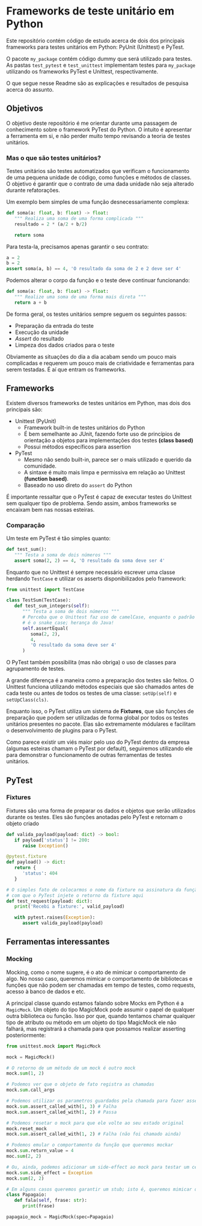 # Frameworks de teste unitário em Python

Este repositório contém código de estudo acerca de dois dos principais frameworks para testes unitários em Python: PyUnit (Unittest) e PyTest.

O pacote `my_package` contém código dummy que será utilizado para testes. As pastas `test_pytest` e `test_unittest` implementam testes para `my_package` utilizando os frameworks PyTest e Unittest, respectivamente.

O que segue nesse Readme são as explicações e resultados de pesquisa acerca do assunto.

## Objetivos

O objetivo deste repositório é me orientar durante uma passagem de conhecimento sobre o framework PyTest do Python. O intuito é apresentar a ferramenta em si, e não perder muito tempo revisando a teoria de testes unitários.

### Mas o que são testes unitários?

Testes unitários são testes automatizados que verificam o funcionamento de uma pequena unidade de código, como funções e métodos de classes. O objetivo é garantir que o contrato de uma dada unidade não seja alterado durante refatorações.

Um exemplo bem simples de uma função desnecessariamente complexa:

```Python
def soma(a: float, b: float) -> float:
   """ Realiza uma soma de uma forma complicada """
   resultado = 2 * (a/2 + b/2)

   return soma
```

Para testa-la, precisamos apenas garantir o seu contrato:

```Python
a = 2
b = 2
assert soma(a, b) == 4, 'O resultado da soma de 2 e 2 deve ser 4'
```

Podemos alterar o corpo da função e o teste deve continuar funcionando:

```Python
def soma(a: float, b: float) -> float:
   """ Realize uma soma de uma forma mais direta """
   return a + b
```

De forma geral, os testes unitários sempre seguem os seguintes passos:
 - Preparação da entrada do teste
 - Execução da unidade
 - _Assert_ do resultado
 - Limpeza dos dados criados para o teste

Obviamente as situações do dia a dia acabam sendo um pouco mais complicadas e requerem um pouco mais de criatividade e ferramentas para serem testadas. É aí que entram os frameworks.

## Frameworks

Existem diversos frameworks de testes unitários em Python, mas dois dos principais são:
 - Unittest (PyUnit)
    - Framework built-in de testes unitários do Python
    - É bem semelhante ao JUnit, fazendo forte uso de princípios de orientação a objetos para implementações dos testes **(class based)**
    - Possui métodos específicos para assertion
 - PyTest
    - Mesmo não sendo built-in, parece ser o mais utilizado e querido da comunidade.
    - A sintaxe é muito mais limpa e permissiva em relação ao Unittest **(function based)**.
    - Baseado no uso direto do `assert` do Python

É importante ressaltar que o PyTest é capaz de executar testes do Unittest sem qualquer tipo de problema. Sendo assim, ambos frameworks se encaixam bem nas nossas esteiras.

### Comparação

Um teste em PyTest é tão simples quanto:

```Python
def test_sum():
   """ Testa a soma de dois números """
   assert soma(2, 2) == 4, 'O resultado da soma deve ser 4'
```

Enquanto que no Unittest é sempre necessário escrever uma classe herdando `TestCase` e utilizar os asserts disponibilizados pelo framework:

```Python
from unittest import TestCase

class TestSum(TestCase):
   def test_sum_integers(self):
      """ Testa a soma de dois números """
      # Perceba que o Unittest faz uso de camelCase, enquanto o padrão do Python
      # é o snake_case; herança do Java!
      self.assertEqual(
         soma(2, 2),
         4,
         'O resultado da soma deve ser 4'
      )
```

O PyTest também possibilita (mas não obriga) o uso de classes para agrupamento de testes.

A grande diferença é a maneira como a preparação dos testes são feitos. O Unittest funciona utilizando métodos especiais que são chamados antes de cada teste ou antes de todos os testes de uma classe: `setUp(self)` e `setUpClass(cls)`.

Enquanto isso, o PyTest utiliza um sistema de **Fixtures**, que são funções de preparação que podem ser utilizadas de forma global por todos os testes unitários presentes no pacote. Elas são extremamente módulares e facilitam o desenvolvimento de plugins para o PyTest.

Como parece existir um viés maior pelo uso do PyTest dentro da empresa (algumas esteiras chamam o PyTest por default), seguiremos utilizando ele para demonstrar o funcionamento de outras ferramentas de testes unitários.

## PyTest

### Fixtures

Fixtures são uma forma de preparar os dados e objetos que serão utilizados durante os testes. Eles são funções anotadas pelo PyTest e retornam o objeto criado

```Python
def valida_payload(payload: dict) -> bool:
   if payload['status'] != 200:
      raise Exception()

@pytest.fixture
def payload() -> dict:
   return {
      'status': 404
   }

# O simples fato de colocarmos o nome da fixture na assinatura da função fará
# com que o PyTest injete o retorno da fixture aqui
def test_request(payload: dict):
   print('Recebi a fixture:', valid_payload)

   with pytest.raises(Exception):
      assert valida_payload(payload)
```

## Ferramentas interessantes

### Mocking

Mocking, como o nome sugere, é o ato de mimicar o comportamento de algo. No nosso caso, queremos mimicar o comportamento de bibliotecas e funções que não podem ser chamadas em tempo de testes, como requests, acesso à banco de dados e etc.

A principal classe quando estamos falando sobre Mocks em Python é a `MagicMock`. Um objeto do tipo MagicMock pode assumir o papel de qualquer outra biblioteca ou função. Isso por que, quando tentamos chamar qualquer tipo de atributo ou método em um objeto do tipo MagicMock ele não falhará, mas registrará a chamada para que possamos realizar asserting posteriormente:

```Python
from unittest.mock import MagicMock

mock = MagicMock()

# O retorno de um método de um mock é outro mock
mock.sum(1, 2)

# Podemos ver que o objeto de fato registra as chamadas
mock.sum.call_args

# Podemos utilizar os parametros guardados pela chamada para fazer assertion
mock.sum.assert_called_with(1, 3) # Falha
mock.sum.assert_called_with(1, 2) # Passa

# Podemos resetar o mock para que ele volte ao seu estado original
mock.reset_mock
mock.sum.assert_called_with(1, 2) # Falha (não foi chamado ainda)

# Podemos emular o comportamento da função que queremos mockar
mock.sum.return_value = 4
moc.sum(2, 2)

# Ou, ainda, podemos adicionar um side-effect ao mock para testar um cenário de rise
mock.sum.side_effect = Exception
mock.sum(2, 2)

# Em alguns casos queremos garantir um stub; isto é, queremos mimicar diretamente a interface de uma classe
class Papagaio:
   def fala(self, frase: str):
      print(frase)

papagaio_mock = MagicMock(spec=Papagaio)

```
